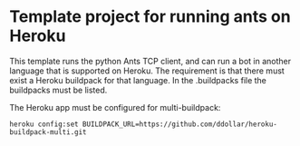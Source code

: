 Template project for running ants on Heroku
===========================================

This template runs the python Ants TCP client, and can run a bot in another language that is supported on Heroku. The requirement is that there must exist a Heroku buildpack for that language.
In the .buildpacks file the buildpacks must be listed.

The Heroku app must be configured for multi-buildpack:

    heroku config:set BUILDPACK_URL=https://github.com/ddollar/heroku-buildpack-multi.git

